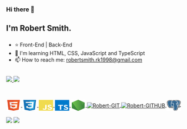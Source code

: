### Hi there 👋

## I'm Robert Smith.
###
- ⭐️ Front-End | Back-End
- 🌱 I'm learning HTML, CSS, JavaScript and TypeScript
- 📫 How to reach me: robertsmith.rk1998@gmail.com <br />

##

<div>
   <a href="https://github.com/robertsmithas98">
    <img height="170em" src="https://github-readme-stats-sigma-five.vercel.app/api?username=robertsmithas98&show_icons=true&theme=dark&include_all_commits=true&count_private=true"/>
   <img height="170em" src="https://github-readme-stats.vercel.app/api/top-langs/?username=robertsmithas98&layout=compact&langs_count=6&theme=dark"/>
</div>

##

<div style="display: flex, justify-content: space-between, align-itens: center"><br>
  <img align="center" alt="Robert-HTML" height="30" width="40" src="https://raw.githubusercontent.com/devicons/devicon/master/icons/html5/html5-original.svg">
  <img align="center" alt="Robert-CSS" height="30" width="40" src="https://raw.githubusercontent.com/devicons/devicon/master/icons/css3/css3-original.svg">
  <img align="center" alt="Robert-JS" height="30" width="40" src="https://raw.githubusercontent.com/devicons/devicon/master/icons/javascript/javascript-plain.svg">
  <img align="center" alt="Robert-TS" height="30" width="40" src="https://raw.githubusercontent.com/devicons/devicon/master/icons/typescript/typescript-plain.svg">
  <img align="center" alt="Robert-NODE" height="30" width="40" src="https://raw.githubusercontent.com/devicons/devicon/master/icons/nodejs/nodejs-original.svg">
  <img align="center" alt="Robert-GIT" height="30" width="40" src="https://icongr.am/devicon/git-plain.svg?size=148&color=cd23c7">
  <img align="center" alt="Robert-GITHUB" height="30" width="40" src="https://cdn-icons-png.flaticon.com/512/733/733553.png">
  <img align="center" alt="Robert-POSTGRESQL" height="30" width="40" src="https://raw.githubusercontent.com/devicons/devicon/master/icons/postgresql/postgresql-original.svg">
</div>
  
<div> 
    <br/>
  <a href = "mailto:robertsmith.rk1998@gmail.com"><img src="https://img.shields.io/badge/-Gmail-%23333?style=for-the-badge&logo=gmail&logoColor=white" target="_blank"></a>
  <a target="_blank" href="https://instagram.com/rsmithh_98" ><img src="https://img.shields.io/badge/-Instagram-%23E4405F?style=for-the-badge&logo=instagram&logoColor=white" target="_blank"></a>
</div>
